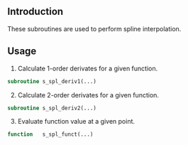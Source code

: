 ## Introduction

These subroutines are used to perform spline interpolation.

## Usage

1. Calculate 1-order derivates for a given function.

```fortran
subroutine s_spl_deriv1(...)
```

2. Calculate 2-order derivates for a given function.

```fortran
subroutine s_spl_deriv2(...)
```

3. Evaluate function value at a given point.

```fortran
function   s_spl_funct(...)
```
